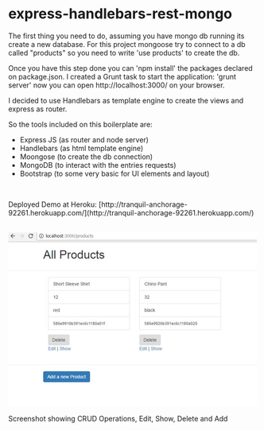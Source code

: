 # express-handlebars-rest-mongo

The first thing you need to do, assuming you have mongo db running its create a new database.
For this project mongoose try to connect to a db called "products" so you need to write 'use products' to create the db.

Once you have this step done you can 'npm install' the packages declared on package.json.
I created a Grunt task to start the application: 'grunt server'
now you can open http://localhost:3000/ on your browser.

I decided to use Handlebars as template engine to create the views and express as router.

So the tools included on this boilerplate are:

- Express JS (as router and node server)
- Handlebars (as html template engine)
- Moongose (to create the db connection)
- MongoDB (to interact with the entries requests)
- Bootstrap (to some very basic for UI elements and layout)
<br/>
<p> Deployed Demo at Heroku: [http://tranquil-anchorage-92261.herokuapp.com/](http://tranquil-anchorage-92261.herokuapp.com/)  </p> <br/>

<img src="https://github.com/elsolenllamas/express-handlebars-rest-mongo/blob/master/resources/crud-sshot.jpg" />
<p>Screenshot showing CRUD Operations, Edit, Show, Delete and Add</p>
